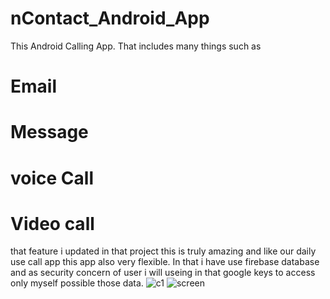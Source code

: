 # nContact_Android_App

This Android Calling App. That includes many things such as
# Email 
# Message
# voice Call
# Video call 

that feature i updated in that project this is truly amazing and like our daily use call app this app also very flexible.
In that i have use firebase database and as security concern of user i will useing in that google keys to access only myself possible those data.
![c1](https://github.com/Nikhil-hub-creat/nContact_Android_App/assets/114246957/f089bbfa-8bca-49d0-b48d-a0fc490ddd04)
![screen](https://github.com/Nikhil-hub-creat/nContact_Android_App/assets/114246957/55a5bc4a-825e-4952-b19d-8ce586bd8168)
